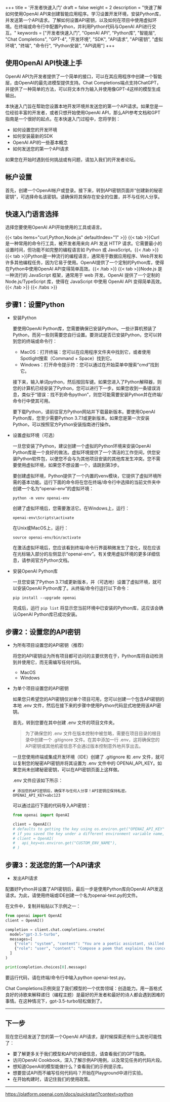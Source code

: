+++
title = '开发者快速入门'
draft = false
weight = 2
description = "快速了解如何使用OpenAI API来创建智能应用程序。学习设置开发环境，安装Python库，并发送第一个API请求。了解如何设置API密钥，以及如何在项目中使用虚拟环境。在终端或命令行中配置Python，并利用Python代码与OpenAI API进行交互。"
keywords = ["开发者快速入门", "OpenAI API", "Python库", "智能层", "Chat Completions", "GPT-4", "开发环境", "SDK", "API请求", "API密钥", "虚拟环境", "终端", "命令行", "Python安装", "API调用"]
+++

## 使用OpenAI API快速上手

OpenAI API为开发者提供了一个简单的接口，可以在其应用程序中创建一个智能层，由OpenAI的最先进模型提供支持。Chat Completions端点支持ChatGPT，并提供了一种简单的方法，可以将文本作为输入并使用像GPT-4这样的模型生成输出。

本快速入门旨在帮助您设置本地开发环境并发送您的第一个API请求。如果您是一位经验丰富的开发者，或者只想开始使用OpenAI API，那么API参考文档和GPT指南是一个很好的起点。在本快速入门过程中，您将学到：

- 如何设置您的开发环境
- 如何安装最新的SDK
- OpenAI API的一些基本概念
- 如何发送您的第一个API请求

如果您在开始时遇到任何挑战或有问题，请加入我们的开发者论坛。

## 帐户设置

首先，创建一个OpenAI帐户或登录。接下来，转到API密钥页面并“创建新的秘密密钥”，可选择命名该密钥。请确保将其保存在安全的位置，并不与任何人分享。

## 快速入门语言选择

选择您要使用OpenAI API开始使用的工具或语言。

{{< tabs items="curl,Python,Node.js" defaultIndex="1" >}}
  {{< tab >}}Curl 是一种常用的命令行工具，被开发者用来向 API 发送 HTTP 请求。它需要最小的设置时间，但功能不如完整的编程语言如 Python 或 JavaScript。{{< /tab >}}
  {{< tab >}}Python是一种流行的编程语言，通常用于数据应用程序、Web开发和许多其他编程任务，因为它易于使用。OpenAI提供了一个定制的Python库，使得在Python中使用OpenAI API变得简单高效。{{< /tab >}}
  {{< tab >}}Node.js 是一种流行的 JavaScript 框架，通常用于 web 开发。OpenAI 提供了一个定制的 Node.js/TypeScript 库，使得在 JavaScript 中使用 OpenAI API 变得简单高效。{{< /tab >}}
{{< /tabs >}}

## 步骤1：设置Python

- 安装Python

    要使用OpenAI Python库，您需要确保已安装Python。一些计算机预装了Python，而另一些则需要您自行设置。要测试是否已安装Python，您可以转到您的终端或命令行：

    - MacOS：打开终端：您可以在应用程序文件夹中找到它，或者使用Spotlight搜索（Command + Space）找到它。
    - Windows：打开命令提示符：您可以通过在开始菜单中搜索“cmd”找到它。

    接下来，输入单词python，然后按回车键。如果您进入了Python解释器，则您的计算机已经安装了Python，您可以进行下一步。如果您收到一条错误消息，类似于“错误：找不到命令python”，则您可能需要安装Python并在终端/命令行中使其可用。

    要下载Python，请前往官方Python网站并下载最新版本。要使用OpenAI Python库，您至少需要Python 3.7.1或更新版本。如果您是第一次安装Python，可以按照官方Python安装指南进行操作。

- 设置虚拟环境（可选）

    一旦您安装了Python，建议创建一个虚拟的Python环境来安装OpenAI Python库是一个良好的做法。虚拟环境提供了一个清洁的工作空间，供您安装Python软件包，以便您不会与为其他项目安装的其他库发生冲突。您不需要使用虚拟环境，如果您不想设置一个，请跳到第3步。

    要创建虚拟环境，Python提供了一个内置的venv模块，它提供了虚拟环境所需的基本功能。运行下面的命令将在您在终端/命令行中选择的当前文件夹中创建一个名为“openai-env”的虚拟环境：

    ```
    python -m venv openai-env
    ```
    创建了虚拟环境后，您需要激活它。在Windows上，运行：

    ```
    openai-env\Scripts\activate
    ```
    在Unix或MacOS上，运行：

    ```
    source openai-env/bin/activate
    ```
    在激活虚拟环境后，您应该看到终端/命令行界面稍微发生了变化，现在应该在光标输入部分的左侧显示“openai-env”。有关使用虚拟环境的更多详细信息，请参阅官方Python文档。

- 安装OpenAI Python库

    一旦您安装了Python 3.7.1或更新版本，并（可选地）设置了虚拟环境，就可以安装OpenAI Python库了。从终端/命令行运行以下命令：

    ```
    pip install --upgrade openai
    ```

    完成后，运行 `pip list` 将显示您当前环境中已安装的Python库，这应该会确认OpenAI Python库已成功安装。


## 步骤2：设置您的API密钥

- 为所有项目设置您的API密钥（推荐）

    将您的API密钥设为所有项目都可访问的主要优势在于，Python库将自动检测到并使用它，而无需编写任何代码。

    - MacOS
    - Windows

- 为单个项目设置您的API密钥

    如果您只希望您的API密钥仅对单个项目可用，您可以创建一个包含API密钥的本地 .env 文件，然后在接下来的步骤中使用Python代码显式地使用该API密钥。

    首先，转到您要在其中创建 .env 文件的项目文件夹。

    > 为了确保您的 .env 文件在版本控制中被忽略，需要在项目目录的根目录中创建一个 .gitignore 文件。在其中添加一行 .env，这将确保您的API密钥或其他机密信息不会通过版本控制意外地共享出去。

    一旦您使用终端或集成开发环境（IDE）创建了 .gitignore 和 .env 文件，就可以复制您的秘密API密钥并将其设置为 .env 文件中的 OPENAI_API_KEY。如果您尚未创建秘密密钥，可以在API密钥页面上这样做。

    .env 文件应该如下所示：

    ```env
    # 添加您的API密钥后，确保不与任何人分享！API密钥应保持私密。
    OPENAI_API_KEY=abc123
    ```

    可以通过运行下面的代码导入API密钥：

    ```python
    from openai import OpenAI

    client = OpenAI()
    # defaults to getting the key using os.environ.get("OPENAI_API_KEY")
    # if you saved the key under a different environment variable name, you can do something like:
    # client = OpenAI(
    #   api_key=os.environ.get("CUSTOM_ENV_NAME"),
    # )
    ```

## 步骤3：发送您的第一个API请求

- 发出API请求

配置好Python并设置了API密钥后，最后一步是使用Python库向OpenAI API发送请求。为此，请使用终端或IDE创建一个名为openai-test.py的文件。

在文件中，复制并粘贴以下示例之一：

```python
from openai import OpenAI
client = OpenAI()

completion = client.chat.completions.create(
  model="gpt-3.5-turbo",
  messages=[
    {"role": "system", "content": "You are a poetic assistant, skilled in explaining complex programming concepts with creative flair."},
    {"role": "user", "content": "Compose a poem that explains the concept of recursion in programming."}
  ]
)

print(completion.choices[0].message)
```

要运行代码，请在终端/命令行中输入python openai-test.py。

Chat Completions示例突显了我们模型的一个优势领域：创造能力。用一首格式良好的诗歌来解释递归（编程主题）是最好的开发者和最好的诗人都会遇到困难的事情。在这种情况下，gpt-3.5-turbo轻松做到了。

---

## 下一步

现在您已经发送了您的第一个OpenAI API请求，是时候探索还有什么其他可能性了：

- 要了解更多关于我们模型和API的详细信息，请查看我们的GPT指南。
- 访问OpenAI Cookbook，深入了解示例API用例，以及常见任务的代码片段。
- 想知道OpenAI的模型能做什么？查看我们的示例提示库。
- 想要尝试API而不编写任何代码吗？开始在Playground中进行实验。
- 在开始构建时，请记住我们的使用政策。

---

https://platform.openai.com/docs/quickstart?context=python
